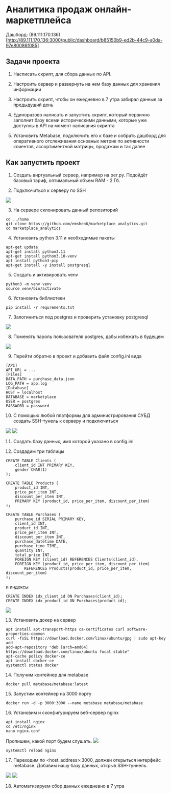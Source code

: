 # Аналитика продаж онлайн-маркетплейса

Дашборд: (89.111.170.136)[http://89.111.170.136:3000/public/dashboard/b85150b9-ed2b-44c9-a0da-97e80086f085]

## Задачи проекта

1. Насписать скрипт, для сбора данных по API. 

2. Настроить сервер и развернуть на нем базу данных для хранения информации

3. Настроить скрипт, чтобы он ежедневно в 7 утра забирал данные за предыдущий день 

4. Единоразово написать и запустить скрипт, который первично заполнит базу всеми историческими данными, которые уже доступны в API на момент написания скрипта

5. Установить Metabase, подключить его к базе и собрать дашборд для оперативного отслеживания основных метрик по активности клиентов, ассортиментной матрицы, продажам и так далее

## Как запустить проект

1. Создать виртуальный сервер, например на рег.ру. Подойдёт базовый тариф, оптимальный объем RAM - 2 Гб.

2. Подключиться к серверу по SSH

![](img/1.png)

3. На сервере склонировать данный репозиторий

```
cd ../home
git clone https://github.com/emshen6/marketplace_analytics.git
cd marketplace_analytics
```

4. Установить python 3.11 и необходимые пакеты

```
apt-get update
apt-get install python3.11
apt-get install python3.10-venv
apt install python3-pip
apt-get install -y install postgresql
```

5. Создать и активировать venv

```
python3 -m venv venv
source venv/bin/activate
```

6. Установить библиотеки

```
pip install -r requrements.txt
```

7. Залогиниться под postgres и проверить установку postgresql

![](img/2.png)

8. Поменять пароль пользователя postgres, дабы избежать в будещем

![](img/3.png)

9. Перейти обратно в проект и добавить файл config.ini вида

```
[API]
API_URL = ...
[Files]
DATA_PATH = purchase_data.json
LOG_PATH = app.log
[Database]
HOST = localhost
DATABASE = marketplace
USER = postgres
PASSWORD = password
```

10. С помощью любой платформы для администрирования СУБД создать SSH-тунель к серверу и подключиться

![](img/4.png)
![](img/5.png)

11. Создать базу данных, имя которой указано в config.ini

12. Создадим три таблицы

```
CREATE TABLE Clients (
    client_id INT PRIMARY KEY,
    gender CHAR(1)
);

CREATE TABLE Products (
    product_id INT,
    price_per_item INT,
    discount_per_item INT,
    PRIMARY KEY (product_id, price_per_item, discount_per_item)
);

CREATE TABLE Purchases (
    purchase_id SERIAL PRIMARY KEY,
    client_id INT,
    product_id INT,
    price_per_item INT,
    discount_per_item INT,
    purchase_datetime DATE,
    purchase_time TIME,
    quantity INT,
    total_price INT,
    FOREIGN KEY (client_id) REFERENCES Clients(client_id),
    FOREIGN KEY (product_id, price_per_item, discount_per_item)
        REFERENCES Products(product_id, price_per_item, discount_per_item)
);
```

и индексы

```
CREATE INDEX idx_client_id ON Purchases(client_id);
CREATE INDEX idx_product_id ON Purchases(product_id);
```

![](img/6.png)

13. Установить докер на сервер
```
apt install apt-transport-https ca-certificates curl software-properties-common
curl -fsSL https://download.docker.com/linux/ubuntu/gpg | sudo apt-key add -
add-apt-repository "deb [arch=amd64] https://download.docker.com/linux/ubuntu focal stable"
apt-cache policy docker-ce
apt install docker-ce
systemctl status docker
```

14. Получим контейнер для metabase

```
docker pull metabase/metabase:latest
```

15. Запустим контейнер на 3000 порту

```
docker run -d -p 3000:3000 --name metabase metabase/metabase
```

16. Установим и сконфигурируем веб-сервер nginx

```
apt install nginx
cd /etc/nginx
nano nginx.conf
```
Пропишем, какой порт будем слушать.
![](img/7.png)

```
systemctl reload nginx
```

17. Переходим по <host_address>:3000, должен открыться интерфейс metabase. Добавим нашу базу данных, открыв SSH-туннель.

![](img/8.png)
![](img/9.png)

 18. Автоматизируем сбор данных ежедневно в 7 утра
